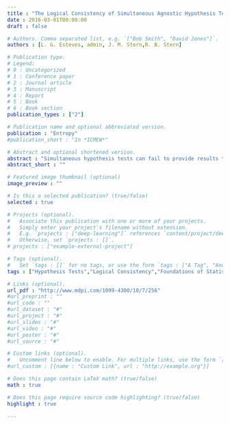 ```yaml
---
title : "The Logical Consistency of Simultaneous Agnostic Hypothesis Tests"
date : 2016-03-01T00:00:00
draft : false

# Authors. Comma separated list, e.g. `["Bob Smith", "David Jones"]`.
authors : [L. G. Esteves, admin, J. M. Stern,R. B. Stern]

# Publication type.
# Legend:
# 0 : Uncategorized
# 1 : Conference paper
# 2 : Journal article
# 3 : Manuscript
# 4 : Report
# 5 : Book
# 6 : Book section
publication_types : ["2"]

# Publication name and optional abbreviated version.
publication : "Entropy"
#publication_short : "In *ICMEW*"

# Abstract and optional shortened version.
abstract : "Simultaneous hypothesis tests can fail to provide results that meet logical requirements. For example, if A and B are two statements such that A implies B, there exist tests that, based on the same data, reject B but not A. Such outcomes are generally inconvenient to statisticians (who want to communicate the results to practitioners in a simple fashion) and non-statisticians (confused by conflicting pieces of information). Based on this inconvenience, one might want to use tests that satisfy logical requirements. However, Izbicki and Esteves shows that the only tests that are in accordance with three logical requirements (monotonicity, invertibility and consonance) are trivial tests based on point estimation, which generally lack statistical optimality. As a possible solution to this dilemma, this paper adapts the above logical requirements to agnostic tests, in which one can accept, reject or remain agnostic with respect to a given hypothesis. Each of the logical requirements is characterized in terms of a Bayesian decision theoretic perspective. Contrary to the results obtained for regular hypothesis tests, there exist agnostic tests that satisfy all logical requirements and also perform well statistically. In particular, agnostic tests that fulfill all logical requirements are characterized as region estimator-based tests. Examples of such tests are provided."
abstract_short : ""

# Featured image thumbnail (optional)
image_preview : ""

# Is this a selected publication? (true/false)
selected : true

# Projects (optional).
#   Associate this publication with one or more of your projects.
#   Simply enter your project's filename without extension.
#   E.g. `projects : ["deep-learning"]` references `content/project/deep-learning.md`.
#   Otherwise, set `projects : []`.
# projects : ["example-external-project"]

# Tags (optional).
#   Set `tags : []` for no tags, or use the form `tags : ["A Tag", "Another Tag"]` for one or more tags.
tags : ["Hypothesis Tests","Logical Consistency","Foundations of Statistics"]

# Links (optional).
url_pdf : "http://www.mdpi.com/1099-4300/18/7/256"
#url_preprint : ""
#url_code : ""
#url_dataset : "#"
#url_project : "#"
#url_slides : "#"
#url_video : "#"
#url_poster : "#"
#url_source : "#"

# Custom links (optional).
#   Uncomment line below to enable. For multiple links, use the form `[{...}, {...}, {...}]`.
#url_custom : [{name : "Custom Link", url : "http://example.org"}]

# Does this page contain LaTeX math? (true/false)
math : true

# Does this page require source code highlighting? (true/false)
highlight : true

---
```


